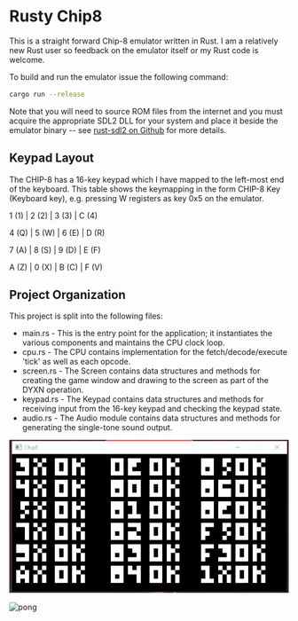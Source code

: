 # Rusty Chip8

This is a straight forward Chip-8 emulator written in Rust. I am a relatively new Rust user so feedback on the emulator itself or my Rust code is welcome.

To build and run the emulator issue the following command:

```bash
cargo run --release
```
Note that you will need to source ROM files from the internet and you must acquire the appropriate SDL2 DLL for your system and place it beside the emulator binary -- see  [rust-sdl2 on Github](https://github.com/Rust-SDL2/rust-sdl2) for more details.

## Keypad Layout

The CHIP-8 has a 16-key keypad which I have mapped to the left-most end of the keyboard. This table shows the keymapping in the form CHIP-8 Key (Keyboard key), e.g. pressing W registers as key 0x5 on the emulator.

1 (1) | 2 (2) | 3 (3) | C (4)

4 (Q) | 5 (W) | 6 (E) | D (R)

7 (A) | 8 (S) | 9 (D) | E (F)

A (Z) | 0 (X) | B (C) | F (V)

## Project Organization
This project is split into the following files:

* main.rs - This is the entry point for the application; it instantiates the various components and maintains the CPU clock loop.
* cpu.rs - The CPU contains implementation for the fetch/decode/execute 'tick' as well as each opcode.
* screen.rs - The Screen contains data structures and methods for creating the game window and drawing to the screen as part of the DYXN operation.
* keypad.rs - The Keypad contains data structures and methods for receiving input from the 16-key keypad and checking the keypad state.
* audio.rs - The Audio module contains data structures and methods for generating the single-tone sound output.

![test screen](docs/screenshots/chip-8-test.PNG)

![pong](docs/screenshots/pong.gif)
